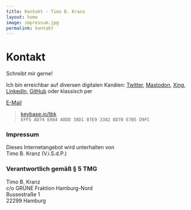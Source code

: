```yaml
---
title: Kontakt - Timo B. Kranz
layout: home
image: impressum.jpg
permalink: kontakt
---
```


# Kontakt

Schreibt mir gerne!

Ich bin erreichbar auf diversen digitalen Kanälen:
[Twitter](https://twitter.com/tbk303),
<a rel="me" href="https://gruene.social/@tbk">Mastodon</a>,
[Xing](http://www.xing.com/profile/TimoB_Kranz),
[LinkedIn](https://www.linkedin.com/in/timo-b-kranz-2229931a6/),
[GitHub](http://github.com/tbk303)
oder klassisch per
<script language="javascript">
<!--
  InsertMail("timo.kranz","gruene-nord","de","E-Mail");
//-->
</script>
<noscript><a href="mailto:timo.kranz AT gruene-nord DOT de">E-Mail</a></noscript>

> [keybase.io/tbk](https://keybase.io/tbk)  
> `EFF5 AD74 E084 A8DD 38D1 07E9 3382 8D70 E7B5 D9FC`

### Impressum

Dieses Internetangebot wird unterhalten von  
Timo B. Kranz (V.i.S.d.P.)

### Verantwortlich gemäß § 5 TMG

Timo B. Kranz  
c/o GRÜNE Fraktion Hamburg-Nord  
Bussestraße 1  
22299 Hamburg
